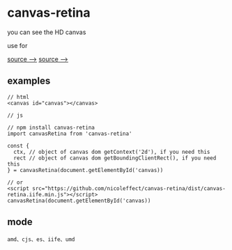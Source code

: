 # canvas-retina

you can see the HD canvas

use for

[source -->](https://github.com/nicoleffect/point-plot)
[source -->](https://github.com/nicoleffect/simple-circle-progress)

## examples

```
// html
<canvas id="canvas"></canvas>
```
```
// js

// npm install canvas-retina
import canvasRetina from 'canvas-retina'

const {
  ctx, // object of canvas dom getContext('2d'), if you need this
  rect // object of canvas dom getBoundingClientRect(), if you need this
} = canvasRetina(document.getElementById('canvas))

```
```
// or
<script src="https://github.com/nicoleffect/canvas-retina/dist/canvas-retina.iife.min.js"></script>
canvasRetina(document.getElementById('canvas))
```
## mode

```
amd、cjs、es、iife、umd
```
